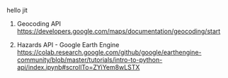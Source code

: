 hello jit 

1. Geocoding API 
https://developers.google.com/maps/documentation/geocoding/start

2. Hazards API - Google Earth Engine
https://colab.research.google.com/github/google/earthengine-community/blob/master/tutorials/intro-to-python-api/index.ipynb#scrollTo=ZYiYem8wLSTX
